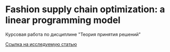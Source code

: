 # Fashion supply chain optimization: a linear programming model
Курсовая работа по дисциплине "Теория принятия решений"

[Ссылка на исследуемую статью](https://www.researchgate.net/publication/357599909_Fashion_Supply_Chain_Optimization_A_Linear_Programming_Model)

